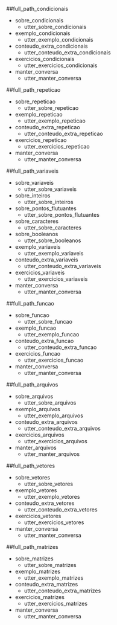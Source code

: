 ##full_path_condicionais
* sobre_condicionais
    - utter_sobre_condicionais
* exemplo_condicionais
	- utter_exemplo_condicionais
* conteudo_extra_condicionais
    - utter_conteudo_extra_condicionais
* exercicios_condicionais
    - utter_exercicios_condicionais
* manter_conversa
	- utter_manter_conversa

##full_path_repeticao
* sobre_repeticao
    - utter_sobre_repeticao
* exemplo_repeticao
	- utter_exemplo_repeticao
* conteudo_extra_repeticao
    - utter_conteudo_extra_repeticao
* exercicios_repeticao
    - utter_exercicios_repeticao
* manter_conversa
	- utter_manter_conversa

##full_path_variaveis
* sobre_variaveis
    - utter_sobre_variaveis
* sobre_inteiros
    - utter_sobre_inteiros
* sobre_pontos_flutuantes
    - utter_sobre_pontos_flutuantes
* sobre_caracteres
    - utter_sobre_caracteres
* sobre_booleanos
    - utter_sobre_booleanos
* exemplo_variaveis
	- utter_exemplo_variaveis
* conteudo_extra_variaveis
    - utter_conteudo_extra_variaveis
* exercicios_variaveis
    - utter_exercicios_variaveis
* manter_conversa
	- utter_manter_conversa


##full_path_funcao
* sobre_funcao
    - utter_sobre_funcao
* exemplo_funcao
	- utter_exemplo_funcao
* conteudo_extra_funcao
    - utter_conteudo_extra_funcao
* exercicios_funcao
    - utter_exercicios_funcao
* manter_conversa
	- utter_manter_conversa

##full_path_arquivos
* sobre_arquivos
    - utter_sobre_arquivos
* exemplo_arquivos
	- utter_exemplo_arquivos
* conteudo_extra_arquivos
    - utter_conteudo_extra_arquivos
* exercicios_arquivos
    - utter_exercicios_arquivos
* manter_arquivos
	- utter_manter_arquivos

##full_path_vetores
* sobre_vetores
    - utter_sobre_vetores
* exemplo_vetores
    - utter_exemplo_vetores
* conteudo_extra_vetores
    - utter_conteudo_extra_vetores
* exercicios_vetores
    - utter_exercicios_vetores
* manter_conversa
    - utter_manter_conversa

##full_path_matrizes
* sobre_matrizes
    - utter_sobre_matrizes
* exemplo_matrizes
    - utter_exemplo_matrizes
* conteudo_extra_matrizes
    - utter_conteudo_extra_matrizes
* exercicios_matrizes
    - utter_exercicios_matrizes
* manter_conversa
    - utter_manter_conversa

